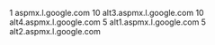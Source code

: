 1 aspmx.l.google.com
10 alt3.aspmx.l.google.com
10 alt4.aspmx.l.google.com
5 alt1.aspmx.l.google.com
5 alt2.aspmx.l.google.com
